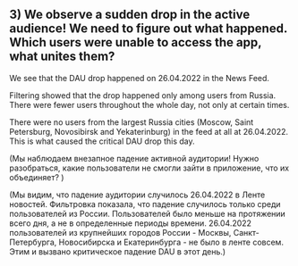 ## 3) We observe a sudden drop in the active audience! We need to figure out what happened. Which users were unable to access the app, what unites them? 

We see that the DAU drop happened on 26.04.2022 in the News Feed. 

Filtering showed that the drop happened only among users from Russia. There were fewer users throughout the whole day, not only at certain times.

There were no users from the largest Russia cities (Moscow, Saint Petersburg, Novosibirsk and Yekaterinburg) in the feed at all at 26.04.2022. This is what caused the critical DAU drop this day.


(Мы наблюдаем внезапное падение активной аудитории! Нужно разобраться, какие пользователи не смогли зайти в приложение, что их объединяет? )

(Мы видим, что падение аудитории случилось 26.04.2022 в Ленте новостей.
Фильтровка показала, что падение случилось только среди пользователей из России. Пользователей было меньше на протяжении всего дня, а не в определенные периоды времени.
26.04.2022 пользователей из крупнейших городов России - Москвы, Санкт-Петербурга, Новосибирска и Екатеринбурга - не было в ленте совсем. Этим и вызвано критическое падение DAU в этот день.)
